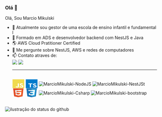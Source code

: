 ### Olá 👋



Olá, Sou Marcio Mikulski

- 🔭 Atualmente sou gestor de uma escola de ensino infantil e fundamental I
- 🌱 Formado em ADS e desenvolvedor backend com NestJS e Java
- 🌎 AWS Cloud Pratitioner Certified
- 💬 Me pergunte sobre  NestJS, AWS e redes de computadores
- 📫 Contato atraves de: <br> <a href = "mailto:mugemikulski@gmail.com"><img src="https://img.shields.io/badge/-Gmail-%23333?style=for-the-badge&logo=gmail&logoColor=white" target="_blank"></a>
  <a href="https://www.linkedin.com/in/marcio-mikulski-24536776/" target="_blank"><img src="https://img.shields.io/badge/-LinkedIn-%230077B5?style=for-the-badge&logo=linkedin&logoColor=white" target="_blank"></a>
  <hr>
   <div style="display: inline_block"><br>
  <img align="center" alt="MarcioMikulski-Js" height="30" width="40" src="https://raw.githubusercontent.com/devicons/devicon/master/icons/javascript/javascript-plain.svg">
  <img align="center" alt="MarcioMikulski-Ts" height="30" width="40" src="https://raw.githubusercontent.com/devicons/devicon/master/icons/typescript/typescript-plain.svg">
      <img align="center" alt="MarcioMikulski-NodeJS" height="30" width="40" src="https://cdn.jsdelivr.net/gh/devicons/devicon/icons/nodejs/nodejs-plain.svg" >
  <img align="center" alt="MarcioMikulski-NestJSt" height="30" width="40" src="https://cdn.jsdelivr.net/gh/devicons/devicon/icons/nestjs/nestjs-plain.svg">
  <img align="center" alt="MarcioMikulski-HTML" height="30" width="40" src="https://raw.githubusercontent.com/devicons/devicon/master/icons/html5/html5-original.svg">
  <img align="center" alt="Rafa-CSS" height="30" width="40" src="https://raw.githubusercontent.com/devicons/devicon/master/icons/css3/css3-original.svg">
  <img align="center" alt="MarcioMikulski-Csharp" height="30" width="40" src="https://cdn.jsdelivr.net/gh/devicons/devicon/icons/amazonwebservices/amazonwebservices-original-wordmark.svg" >
    <img align="center" alt="MarcioMikulski-bootstrap" height="30" width="40" src="https://cdn.jsdelivr.net/gh/devicons/devicon/icons/bootstrap/bootstrap-original.svg">
</div><br>
<img align='left' src="https://github-readme-stats.vercel.app/api?username=MarcioMikulski&show_icons=false&title_color=e0f520&text_color=FFFFFF&icon_color=783c00&bg_color=000000&cache_seconds=2300" alt="ilustração do status do github">
 
<br>
  
 
 
          





 


